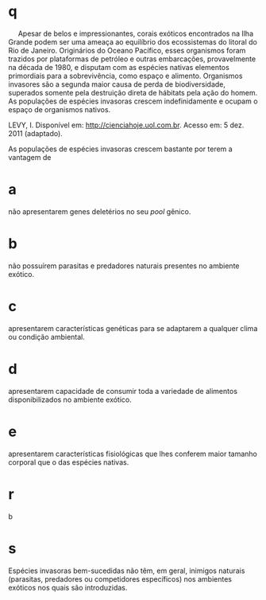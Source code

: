 # q
     Apesar de belos e impressionantes, corais exóticos encontrados na Ilha Grande podem ser uma ameaça ao equilíbrio dos ecossistemas do litoral do Rio de Janeiro. Originários do Oceano Pacífico, esses organismos foram trazidos por plataformas de petróleo e outras embarcações, provavelmente na década de 1980, e disputam com as espécies nativas elementos primordiais para a sobrevivência, como espaço e alimento. Organismos invasores são a segunda maior causa de perda de biodiversidade, superados somente pela destruição direta de hábitats pela ação do homem. As populações de espécies invasoras crescem indefinidamente e ocupam o espaço de organismos nativos.

LEVY, I. Disponível em: http://cienciahoje.uol.com.br. Acesso em: 5 dez. 2011 (adaptado).

As populações de espécies invasoras crescem bastante por terem a vantagem de

# a
não apresentarem genes deletérios no seu *pool* gênico.

# b
não possuírem parasitas e predadores naturais presentes no ambiente exótico.

# c
apresentarem características genéticas para se adaptarem a qualquer clima ou condição ambiental.

# d
apresentarem capacidade de consumir toda a variedade de alimentos disponibilizados no ambiente exótico.

# e
apresentarem características fisiológicas que lhes conferem maior tamanho corporal que o das espécies nativas.

# r
b

# s
Espécies invasoras bem-sucedidas não têm, em geral, inimigos naturais (parasitas, predadores ou competidores específicos) nos ambientes exóticos nos quais são introduzidas.
